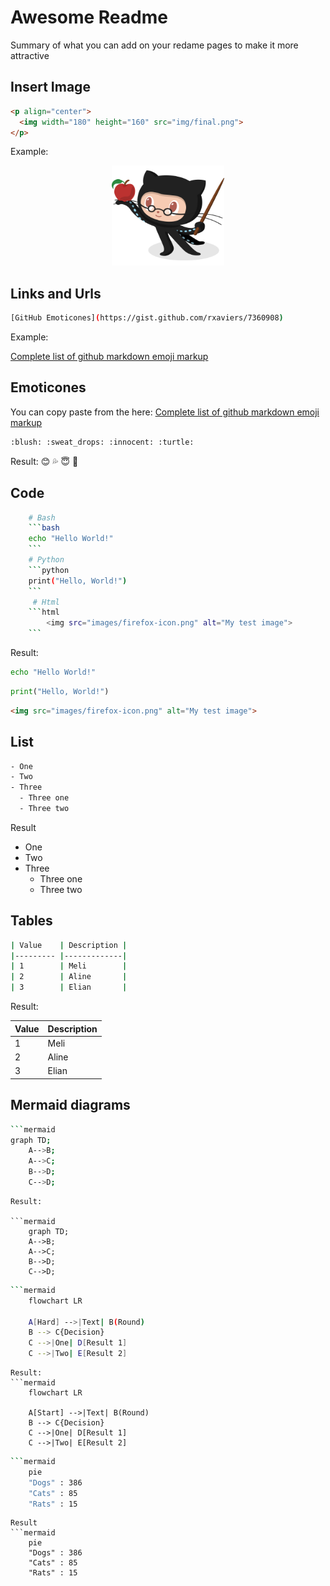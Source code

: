 # Awesome Readme
Summary of what you can add on your redame pages to make it more attractive


## Insert Image

```html
<p align="center">
  <img width="180" height="160" src="img/final.png">
</p>
```

Example: 
<p align="center">
  <img width="180" height="160" src="img/Professortocat_v2.png">
</p>


## Links and Urls
```bash
[GitHub Emoticones](https://gist.github.com/rxaviers/7360908)
```
Example:

[Complete list of github markdown emoji markup](https://gist.github.com/rxaviers/7360908)

## Emoticones
You can copy paste from the here: [Complete list of github markdown emoji markup](https://gist.github.com/rxaviers/7360908)
```bash
:blush: :sweat_drops: :innocent: :turtle:
```
Result:
:blush: :sweat_drops: :innocent: :turtle:

## Code

```bash
    # Bash
    ```bash
    echo "Hello World!"
    ```   
    # Python
    ```python
    print("Hello, World!")
    ```
     # Html
    ```html   
        <img src="images/firefox-icon.png" alt="My test image">
    ```
```
Result:

```bash
echo "Hello World!"
```   
```python
print("Hello, World!")
```
```html   
<img src="images/firefox-icon.png" alt="My test image">
```


## List
```bash
- One
- Two
- Three
  - Three one
  - Three two
```
Result
- One
- Two
- Three
  - Three one
  - Three two


## Tables

```bash
| Value    | Description |
|--------- |-------------|
| 1        | Meli        |
| 2        | Aline       |
| 3        | Elian       |
```

Result:

| Value    | Description |
|--------- |-------------|
| 1        | Meli        |
| 2        | Aline       |
| 3        | Elian       |

## Mermaid diagrams

```bash
```mermaid
graph TD;
    A-->B;
    A-->C;
    B-->D;
    C-->D;
```
```
Result:

```mermaid
    graph TD;
    A-->B;
    A-->C;
    B-->D;
    C-->D;
```
```bash
```mermaid
    flowchart LR 

    A[Hard] -->|Text| B(Round)
    B --> C{Decision}
    C -->|One| D[Result 1]
    C -->|Two| E[Result 2]
```
```
Result:
```mermaid
    flowchart LR 

    A[Start] -->|Text| B(Round)
    B --> C{Decision}
    C -->|One| D[Result 1]
    C -->|Two| E[Result 2]
```

```bash
```mermaid
    pie
    "Dogs" : 386
    "Cats" : 85
    "Rats" : 15
```
```
Result
```mermaid
    pie
    "Dogs" : 386
    "Cats" : 85
    "Rats" : 15
```